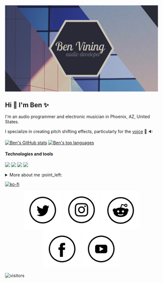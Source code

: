 ![Header](https://github.com/benthevining/benthevining/blob/main/assets/headerImage.png?raw=true)
 
## Hi :wave: I'm Ben :sparkles:

I'm an audio programmer and electronic musician in Phoenix, AZ, United States.

I specialize in creating pitch shifting effects, particularly for the [voice](https://www.youtube.com/watch?v=jIzHT1uJxA4) :microphone: :sound:

[![Ben's GitHub stats](https://github-readme-stats.vercel.app/api?username=benthevining&show_icons=true&theme=onedark)](https://github.com/anuraghazra/github-readme-stats)
[![Ben's top languages](https://github-readme-stats.vercel.app/api/top-langs/?username=benthevining&layout=compact&theme=dracula)](https://github.com/anuraghazra/github-readme-stats)

#### Technologies and tools
![](https://img.shields.io/badge/OS-MacOSX-informational?style=flat&logo=Apple&logoColor=white&color=2bbc8a)
![](https://img.shields.io/badge/IDE-XCode-informational?style=flat&logo=Xcode&logoColor=white&color=2bbc8a)
![](https://img.shields.io/badge/Code-C++-informational?style=flat&logo=GitHub&logoColor=white&color=2bbc8a)
![](https://img.shields.io/badge/Code-CMake-informational?style=flat&logo=GitHub&logoColor=white&color=2bbc8a)

<details>
  <summary>More about me :point_left:</summary>
 Both of my parents are classically trained musicians, and I actually went to college for music composition. When I became interested in producing electronic music, I quicky gained interest in developing my own digital instruments and effects. I started by learning Max/MSP, and eventually found the need for the low-level control provided by C++. Before I knew it, I was no longer a musician learning a bit of code so I could get back to music-making: I was a programmer.
 
 I do still make music from time to time; you can check it out on [Bandcamp](http://www.benvining.bandcamp.com/), [Spotify](http://open.spotify.com/artist/2UA73qR4E3nNPjjf8CphX8?si=FrGog5JQSuGftUDOscAThg), or [SoundCloud](http://www.soundcloud.com/benvining).
 
 ##### Recently played on Spotify:
[![spotify-github-profile](https://spotify-github-profile.vercel.app/api/view?uid=benviningcomposer&cover_image=true&theme=novatorem)](https://spotify-github-profile.vercel.app/api/view?uid=benviningcomposer&redirect=true)
 </details>

[![ko-fi](https://www.ko-fi.com/img/githubbutton_sm.svg)](https://ko-fi.com/G2G32OKV9)

<p align="center">
 <a href= "https://twitter.com/benthevining/"><img src="https://github.com/benthevining/benthevining/blob/main/assets/icons/twitter.png"/></a>
 <a href= "https://www.instagram.com/benjivining/"><img src="https://github.com/benthevining/benthevining/blob/main/assets/icons/instagram.png"/></a>
 <a href= "https://www.reddit.com/user/benthevining"><img src="https://github.com/benthevining/benthevining/blob/main/assets/icons/reddit.png"/></a>
 <a href= "https://www.facebook.com/benviningofficial/"><img src="https://github.com/benthevining/benthevining/blob/main/assets/icons/facebook.png"/></a>
 <a href= "https://www.youtube.com/channel/UCQCxlghSGAa9BYdSciCPoQQ"><img src="https://github.com/benthevining/benthevining/blob/main/assets/icons/youtube.png"/></a>
</p>

![visitors](https://visitor-badge.glitch.me/badge?page_id=benthevining.benthevining)
